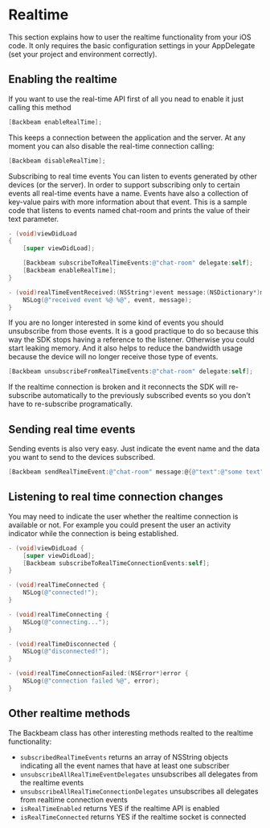 # Realtime

This section explains how to user the realtime functionality from your iOS code. It only requires the basic configuration settings in your AppDelegate (set your project and environment correctly).

## Enabling the realtime

If you want to use the real-time API first of all you nead to enable it just calling this method

```objectivec
[Backbeam enableRealTime];
```

This keeps a connection between the application and the server. At any moment you can also disable the real-time connection calling:

```objectivec
[Backbeam disableRealTime];
```

Subscribing to real time events
You can listen to events generated by other devices (or the server). In order to support subscribing only to certain events all real-time events have a name. Events have also a collection of key-value pairs with more information about that event. This is a sample code that listens to events named chat-room and prints the value of their text parameter.

```objectivec
- (void)viewDidLoad
{
    [super viewDidLoad];

    [Backbeam subscribeToRealTimeEvents:@"chat-room" delegate:self];
    [Backbeam enableRealTime];
}

- (void)realTimeEventReceived:(NSString*)event message:(NSDictionary*)message {
    NSLog(@"received event %@ %@", event, message);
}
```

If you are no longer interested in some kind of events you should unsubscribe from those events. It is a good practique to do so because this way the SDK stops having a reference to the listener. Otherwise you could start leaking memory. And it also helps to reduce the bandwidth usage because the device will no longer receive those type of events.

```objectivec
[Backbeam unsubscribeFromRealTimeEvents:@"chat-room" delegate:self];
```

If the realtime connection is broken and it reconnects the SDK will re-subscribe automatically to the previously subscribed events so you don't have to re-subscribe programatically.

## Sending real time events

Sending events is also very easy. Just indicate the event name and the data you want to send to the devices subscribed.

```objectivec
[Backbeam sendRealTimeEvent:@"chat-room" message:@{@"text":@"some text"}];
```

## Listening to real time connection changes

You may need to indicate the user whether the realtime connection is available or not. For example you could present the user an activity indicator while the connection is being established.

```objectivec
- (void)viewDidLoad {
    [super viewDidLoad];
    [Backbeam subscribeToRealTimeConnectionEvents:self];
}

- (void)realTimeConnected {
    NSLog(@"connected!");
}

- (void)realTimeConnecting {
    NSLog(@"connecting...");
}

- (void)realTimeDisconnected {
    NSLog(@"disconnected!");
}

- (void)realTimeConnectionFailed:(NSError*)error {
    NSLog(@"connection failed %@", error);
}
```

## Other realtime methods

The Backbeam class has other interesting methods realted to the realtime functionality:

* `subscribedRealTimeEvents` returns an array of NSString objects indicating all the event names that have at least one subscriber
* `unsubscribeAllRealTimeEventDelegates` unsubscribes all delegates from the realtime events
* `unsubscribeAllRealTimeConnectionDelegates` unsubscribes all delegates from realtime connection events
* `isRealTimeEnabled` returns YES if the realtime API is enabled
* `isRealTimeConnected` returns YES if the realtime socket is connected
